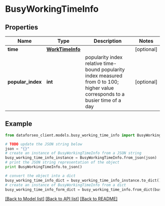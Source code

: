 # BusyWorkingTimeInfo


## Properties

Name | Type | Description | Notes
------------ | ------------- | ------------- | -------------
**time** | [**WorkTimeInfo**](WorkTimeInfo.md) |  | [optional] 
**popular_index** | **int** | popularity index relative time-bound popularity index measured from 0 to 100; higher value corresponds to a busier time of a day | [optional] 

## Example

```python
from dataforseo_client.models.busy_working_time_info import BusyWorkingTimeInfo

# TODO update the JSON string below
json = "{}"
# create an instance of BusyWorkingTimeInfo from a JSON string
busy_working_time_info_instance = BusyWorkingTimeInfo.from_json(json)
# print the JSON string representation of the object
print BusyWorkingTimeInfo.to_json()

# convert the object into a dict
busy_working_time_info_dict = busy_working_time_info_instance.to_dict()
# create an instance of BusyWorkingTimeInfo from a dict
busy_working_time_info_form_dict = busy_working_time_info.from_dict(busy_working_time_info_dict)
```
[[Back to Model list]](../README.md#documentation-for-models) [[Back to API list]](../README.md#documentation-for-api-endpoints) [[Back to README]](../README.md)


